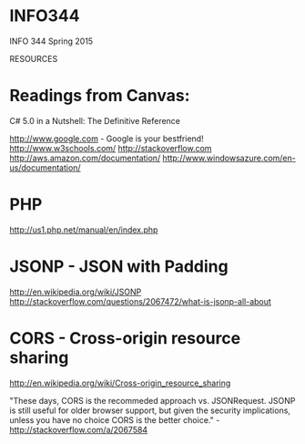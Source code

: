 # INFO344
INFO 344 Spring 2015

RESOURCES

# Readings from Canvas:
C\# 5.0 in a Nutshell: The Definitive Reference

http://www.google.com - Google is your bestfriend!
http://www.w3schools.com/
http://stackoverflow.com
http://aws.amazon.com/documentation/
http://www.windowsazure.com/en-us/documentation/

# PHP
http://us1.php.net/manual/en/index.php

# JSONP - JSON with Padding
http://en.wikipedia.org/wiki/JSONP
http://stackoverflow.com/questions/2067472/what-is-jsonp-all-about

# CORS - Cross-origin resource sharing
http://en.wikipedia.org/wiki/Cross-origin_resource_sharing

"These days, CORS is the recommeded approach vs. JSONRequest. JSONP is still useful for older browser support, but given the security implications, unless you have no choice CORS is the better choice." - http://stackoverflow.com/a/2067584
